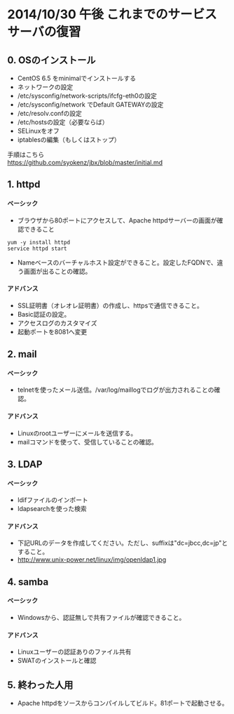 2014/10/30 午後 これまでのサービスサーバの復習
===

## 0. OSのインストール

- CentOS 6.5 をminimalでインストールする
- ネットワークの設定
 - /etc/sysconfig/network-scripts/ifcfg-eth0の設定
 - /etc/sysconfig/network でDefault GATEWAYの設定
 - /etc/resolv.confの設定
 - /etc/hostsの設定（必要ならば）
- SELinuxをオフ
- iptablesの編集（もしくはストップ）

手順はこちら  
https://github.com/syokenz/jbx/blob/master/initial.md

## 1. httpd

#### ベーシック

- ブラウザから80ポートにアクセスして、Apache httpdサーバーの画面が確認できること

```
yum -y install httpd
service httpd start
```

- Nameベースのバーチャルホスト設定ができること。設定したFQDNで、違う画面が出ることの確認。

#### アドバンス

- SSL証明書（オレオレ証明書）の作成し、httpsで通信できること。
- Basic認証の設定。
- アクセスログのカスタマイズ
- 起動ポートを8081へ変更

## 2. mail

#### ベーシック

- telnetを使ったメール送信。/var/log/maillogでログが出力されることの確認。

#### アドバンス

- Linuxのrootユーザーにメールを送信する。
- mailコマンドを使って、受信していることの確認。

## 3. LDAP

#### ベーシック

- ldifファイルのインポート
- ldapsearchを使った検索

#### アドバンス

- 下記URLのデータを作成してください。ただし、suffixは"dc=jbcc,dc=jp"とすること。
- http://www.unix-power.net/linux/img/openldap1.jpg 

## 4. samba

#### ベーシック

- Windowsから、認証無しで共有ファイルが確認できること。

#### アドバンス

- Linuxユーザーの認証ありのファイル共有
- SWATのインストールと確認

## 5. 終わった人用

- Apache httpdをソースからコンパイルしてビルド。81ポートで起動させる。
